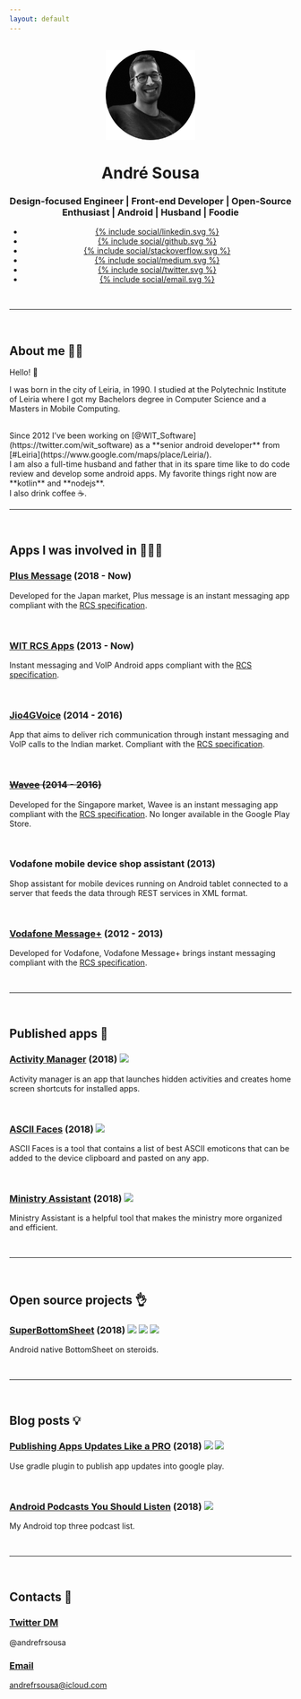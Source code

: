 ```yaml
---
layout: default
---
```


<br/>

<center>
	<img width="160" height="160" src="/images/me.png">
	<h1 class="title">André Sousa</h1>
	<h3 class="description">Design-focused Engineer | Front-end Developer | Open-Source Enthusiast | Android | Husband | Foodie</h3>
	<div class="sharebuttons">
        <ul>
           <li class="linkedin">
              <a href="https://www.linkedin.com/in/andrefrsousa/">
              {% include social/linkedin.svg %}
              </a>
           </li>
           <li class="github">
              <a href="https://github.com/andrefrsousa">
              {% include social/github.svg %}
              </a>
           </li>
           <li class="stackoverflow">
              <a href="https://stackoverflow.com/users/1574250/andré-sousa">
              {% include social/stackoverflow.svg %}
              </a>
           </li>
           <li class="medium">
              <a href="https://medium.com/andré-sousa">
              {% include social/medium.svg %}
              </a>
           </li>
           <li class="twitter">
              <a href="https://twitter.com/andrefrsousa">
              {% include social/twitter.svg %}
              </a>
           </li>
           <li class="email">
              <a href="mailto:andrefrsousa@icloud.com">
              {% include social/email.svg %}
              </a>
           </li>
        </ul>
     </div>
</center>

<br/>
<hr />
<br/>

## About me 👱‍♂️

Hello! 👋

I was born in the city of Leiria, in 1990. I studied at the Polytechnic Institute of Leiria where I got my Bachelors degree in Computer Science and a Masters in Mobile Computing. 

<br/>
Since 2012 I’ve been working on [@WIT_Software](https://twitter.com/wit_software) as a **senior android developer** from [#Leiria](https://www.google.com/maps/place/Leiria/).

<br/>
I am also a full-time husband and father that in its spare time like to do code review and develop some android apps. My favorite things right now are **kotlin** and **nodejs**.

<br/>
I also drink coffee ☕️.

<br/>
<hr />
<br/>

## Apps I was involved in 👨🏻‍💻

### [Plus Message](https://play.google.com/store/apps/details?id=jp.softbank.mb.plusmessage) (2018 - Now)
Developed for the Japan market, Plus message is an instant messaging app compliant with the [RCS specification](https://www.gsma.com/futurenetworks/rcs/rcs-documentation/).

<br/>

### [WIT RCS Apps](https://www.wit-software.com/products/rcs-suite/) (2013 - Now)
Instant messaging and VoIP Android apps compliant with the [RCS specification](https://www.gsma.com/futurenetworks/rcs/rcs-documentation/).

<br/>

### [Jio4GVoice](https://play.google.com/store/apps/details?id=com.jio.join) (2014 - 2016) 
App that aims to deliver rich communication through instant messaging and VoIP calls to the Indian market. Compliant with the [RCS specification](https://www.gsma.com/futurenetworks/rcs/rcs-documentation/).

<br/>

### <del>[Wavee](https://play.google.com/store/apps/details?id=com.singtel.wavee.release) (2014 - 2016)</del>
Developed for the Singapore market, Wavee is an instant messaging app compliant with the [RCS specification](https://www.gsma.com/futurenetworks/rcs/rcs-documentation/). No longer available in the Google Play Store.

<br/>

### Vodafone mobile device shop assistant (2013)
Shop assistant for mobile devices running on Android tablet connected to a server that feeds the data through REST services in XML format.

<br/>

### [Vodafone Message+](https://play.google.com/store/apps/details?id=com.vodafone.messaging) (2012 - 2013)
Developed for Vodafone, Vodafone Message+ brings instant messaging compliant with the [RCS specification](https://www.gsma.com/futurenetworks/rcs/rcs-documentation/).

<br/>
<hr />
<br/>

## Published apps 💪

### [Activity Manager](https://play.google.com/store/apps/details?id=com.andrefrsousa.tools.activitymanager) (2018) ![](https://img.shields.io/badge/release-v1.5-blue.svg)
Activity manager is an app that launches hidden activities and creates home screen shortcuts for installed apps.

<br/>

### [ASCII Faces](https://play.google.com/store/apps/details?id=com.andrefrsousa.tools.ascii) (2018) ![](https://img.shields.io/badge/release-v1.2-blue.svg)
ASCII Faces is a tool that contains a list of best ASCII emoticons that can be added to the device clipboard and pasted on any app.

<br/>

### [Ministry Assistant](https://play.google.com/store/apps/details?id=com.andrefrsousa.tools.ministrypad) (2018) ![](https://img.shields.io/badge/release-v1.5-blue.svg)
Ministry Assistant is a helpful tool that makes the ministry more organized and efficient.

<br/>
<hr />
<br/>

## Open source projects 👌

### [SuperBottomSheet](https://github.com/andrefrsousa/SuperBottomSheet) (2018) ![](https://img.shields.io/github/release/andrefrsousa/SuperBottomSheet.svg) ![](https://img.shields.io/badge/android-brightgreen.svg) ![](https://img.shields.io/badge/kotlin-orange.svg)
Android native BottomSheet on steroids.

<br/>
<hr />
<br/>

## Blog posts 💡

### [Publishing Apps Updates Like a PRO](https://medium.com/@andrefrsousa/publishing-apps-updates-like-a-pro-558f3f308eda) (2018) ![](https://img.shields.io/badge/android_studio-lightgrey.svg) ![](https://img.shields.io/badge/gradle-green.svg)
Use gradle plugin to publish app updates into google play.

<br/>

### [Android Podcasts You Should Listen](https://medium.com/@andrefrsousa/android-podcasts-you-should-listen-e6e4101eeb5a) (2018) ![](https://img.shields.io/badge/android-brightgreen.svg)
My Android top three podcast list.

<br/>
<hr />
<br/>

## Contacts 👋

### [Twitter DM](https://twitter.com/messages/compose?recipient_id=1048843283613605888)
@andrefrsousa

### [Email](mailto:andrefrsousa@icloud.com)
andrefrsousa@icloud.com

<br/>
<br/>
